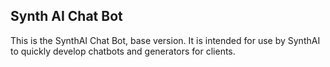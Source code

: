 ## Synth AI Chat Bot

This is the SynthAI Chat Bot, base version. It is intended for use by SynthAI to quickly develop chatbots
and generators for clients.
